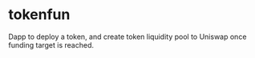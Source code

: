# tokenfun
Dapp to deploy a token, and create token liquidity pool to Uniswap once funding target is reached.
